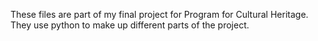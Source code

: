 These files are part of my final project for Program for Cultural Heritage. They use python to make up different parts of the project.
